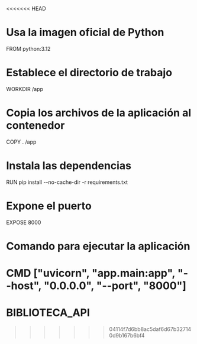 <<<<<<< HEAD
# Usa la imagen oficial de Python
FROM python:3.12

# Establece el directorio de trabajo
WORKDIR /app

# Copia los archivos de la aplicación al contenedor
COPY . /app

# Instala las dependencias
RUN pip install --no-cache-dir -r requirements.txt

# Expone el puerto
EXPOSE 8000

# Comando para ejecutar la aplicación
CMD ["uvicorn", "app.main:app", "--host", "0.0.0.0", "--port", "8000"]
=======
# BIBLIOTECA_API
>>>>>>> 04114f7d6bb8ac5daf6d67b327140d9b167b6bf4
